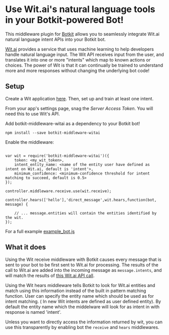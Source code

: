 # Use Wit.ai's natural language tools in your Botkit-powered Bot!

This middleware plugin for [Botkit](http://howdy.ai/botkit) allows you
to seamlessly integrate Wit.ai natural language intent APIs into your Botkit bot.

[Wit.ai](http://wit.ai) provides a service that uses machine learning to
help developers handle natural language input.  The Wit API receives input
from the user, and translates it into one or more "intents" which map to known
actions or choices.  The power of Wit is that it can continually be trained
to understand more and more responses without changing the underlying bot code!

## Setup

Create a Wit application [here](https://wit.ai/apps/new).  Then, set up and
train at least one intent.

From your app's settings page, snag the *Server Access Token*. You will
need this to use Wit's API.

Add botkit-middleware-witai as a dependency to your Botkit bot!

```
npm install --save botkit-middleware-witai
```

Enable the middleware:

```

var wit = require('botkit-middleware-witai')({
    token: <my_wit_token>,
    intent_entity_name: <name of the entity user have defined as intent on Wit.ai, default is 'intent'>,
    minimum_confidence: <minimum-confidence threshold for intent matching to succeed, default is 0.5>
});

controller.middleware.receive.use(wit.receive);

controller.hears(['hello'],'direct_message',wit.hears,function(bot, message) {
	
    // ... message.entities will contain the entities identified by the wit.
});
```

For a full example [example_bot.js](example_bot.js)

## What it does

Using the Wit receive middleware with Botkit causes every message that is
sent to your bot to be first sent to Wit.ai for processing. The
results of the call to Wit.ai are added into the incoming message
as `message.intents`, and will match the results of [this Wit.ai API call](https://wit.ai/docs/http/20141022#get-intent-via-text-link).

Using the Wit hears middleware tells Botkit to look for Wit.ai entities and match using this information instead of the built in pattern matching function. User can specify the entity name which should be used as for intent matching. ( In new Wit intents are defined as user defined entity). By default the entity name which the middelware will look for as intent in with response is named 'intent'.

Unless you want to directly access the information returned by wit,
you can use this transparently by enabling bot the `receive` and `hears`
middlewares.
